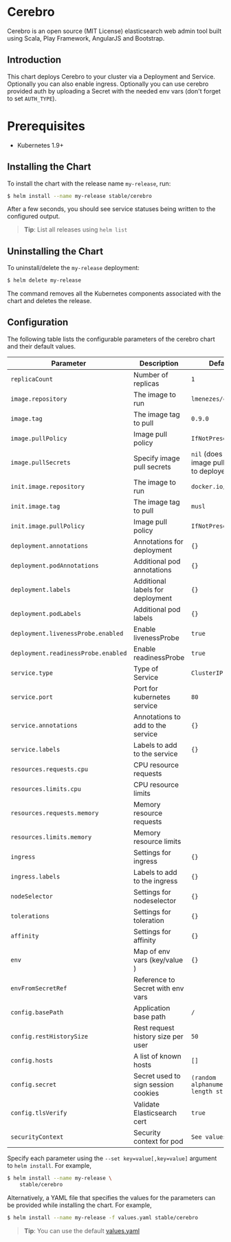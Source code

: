 # Cerebro

Cerebro is an open source (MIT License) elasticsearch web admin tool built using Scala, Play Framework, AngularJS and Bootstrap.

## Introduction

This chart deploys Cerebro to your cluster via a Deployment and Service.
Optionally you can also enable ingress.
Optionally you can use cerebro provided auth by uploading a Secret with the needed env vars (don't forget to set `AUTH_TYPE`).

# Prerequisites

- Kubernetes 1.9+

## Installing the Chart

To install the chart with the release name `my-release`, run:

```bash
$ helm install --name my-release stable/cerebro
```

After a few seconds, you should see service statuses being written to the configured output.

> **Tip**: List all releases using `helm list`

## Uninstalling the Chart

To uninstall/delete the `my-release` deployment:

```bash
$ helm delete my-release
```

The command removes all the Kubernetes components associated with the chart and deletes the release.

## Configuration

The following table lists the configurable parameters of the cerebro chart and their default values.

|             Parameter               |            Description              |                    Default                |
|-------------------------------------|-------------------------------------|-------------------------------------------|
| `replicaCount`                      | Number of replicas                  | `1`                                       |
| `image.repository`                  | The image to run                    | `lmenezes/cerebro`                        |
| `image.tag`                         | The image tag to pull               | `0.9.0`                                   |
| `image.pullPolicy`                  | Image pull policy                   | `IfNotPresent`                            |
| `image.pullSecrets`                 | Specify image pull secrets          | `nil` (does not add image pull secrets to deployed pods) |
| `init.image.repository`             | The image to run                    | `docker.io/busybox`                       |
| `init.image.tag`                    | The image tag to pull               | `musl`                                    |
| `init.image.pullPolicy`             | Image pull policy                   | `IfNotPresent`                            |
| `deployment.annotations`            | Annotations for deployment          | `{}`                                      |
| `deployment.podAnnotations`         | Additional pod annotations          | `{}`                                      |
| `deployment.labels`                 | Additional labels for deployment    | `{}`                                      |
| `deployment.podLabels`              | Additional pod labels               | `{}`                                      |
| `deployment.livenessProbe.enabled`  | Enable livenessProbe                | `true`                                    |
| `deployment.readinessProbe.enabled` | Enable readinessProbe               | `true`                                    |
| `service.type`                      | Type of Service                     | `ClusterIP`                               |
| `service.port`                      | Port for kubernetes service         | `80`                                      |
| `service.annotations`               | Annotations to add to the service   | `{}`                                      |
| `service.labels`                    | Labels to add to the service        | `{}`                                      |
| `resources.requests.cpu`            | CPU resource requests               |                                           |
| `resources.limits.cpu`              | CPU resource limits                 |                                           |
| `resources.requests.memory`         | Memory resource requests            |                                           |
| `resources.limits.memory`           | Memory resource limits              |                                           |
| `ingress`                           | Settings for ingress                | `{}`                                      |
| `ingress.labels`                    | Labels to add to the ingress        | `{}`                                      |
| `nodeSelector`                      | Settings for nodeselector           | `{}`                                      |
| `tolerations`                       | Settings for toleration             | `{}`                                      |
| `affinity`                          | Settings for affinity               | `{}`                                      |
| `env`                               | Map of env vars (key/value   )      | `{}`                                      |
| `envFromSecretRef`                  | Reference to Secret with env vars   |                                           |
| `config.basePath`                   | Application base path               | `/`                                       |
| `config.restHistorySize`            | Rest request history size per user  | `50`                                      |
| `config.hosts`                      | A list of known hosts               | `[]`                                      |
| `config.secret`                     | Secret used to sign session cookies | `(random alphanumeric 64 length string)`  |
| `config.tlsVerify`                  | Validate Elasticsearch cert         | `true`                                    |
| `securityContext`                   | Security context for pod            | `See values.yaml`                         |



Specify each parameter using the `--set key=value[,key=value]` argument to `helm install`. For example,

```bash
$ helm install --name my-release \
    stable/cerebro
```

Alternatively, a YAML file that specifies the values for the parameters can be provided while installing the chart. For example,

```bash
$ helm install --name my-release -f values.yaml stable/cerebro
```

> **Tip**: You can use the default [values.yaml](values.yaml)
